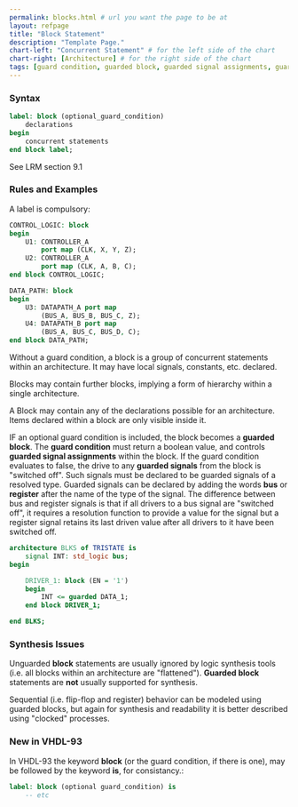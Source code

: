 ```yaml
---
permalink: blocks.html # url you want the page to be at
layout: refpage
title: "Block Statement"
description: "Template Page."
chart-left: "Concurrent Statement" # for the left side of the chart
chart-right: [Architecture] # for the right side of the chart
tags: [guard condition, guarded block, guarded signal assignments, guarded signals, bus, register, unguarded block, block]
---
```



<h3 class="text-hr"><span>Syntax</span></h3>

```vhdl
label: block (optional_guard_condition)
    declarations
begin
    concurrent statements
end block label;
```

See LRM section 9.1

<h3 class="text-hr"><span>Rules and Examples</span></h3>

A label is compulsory:
```vhdl
CONTROL_LOGIC: block
begin
    U1: CONTROLLER_A
        port map (CLK, X, Y, Z);
    U2: CONTROLLER_A
        port map (CLK, A, B, C);
end block CONTROL_LOGIC;

DATA_PATH: block
begin
    U3: DATAPATH_A port map
        (BUS_A, BUS_B, BUS_C, Z);
    U4: DATAPATH_B port map
        (BUS_A, BUS_C, BUS_D, C);
end block DATA_PATH;
```

Without a guard condition, a block is a group of concurrent statements within an architecture. It may have local signals, constants, etc. declared.

Blocks may contain further blocks, implying a form of hierarchy within a single architecture.

A Block may contain any of the declarations possible for an architecture. Items declared within a block are only visible inside it.

IF an optional guard condition is included, the block becomes a __guarded block__. The __guard condition__ must return a boolean value, and controls __guarded signal assignments__ within the block. If the guard condition evaluates to false, the drive to any __guarded signals__ from the block is "switched off". Such signals must be declared to be guarded signals of a resolved type. Guarded signals can be declared by adding the words __bus__ or __register__ after the name of the type of the signal. The difference between bus and register signals is that if all drivers to a bus signal are "switched off", it requires a resolution function to provide a value for the signal but a register signal retains its last driven value after all drivers to it have been switched off.
```vhdl
architecture BLKS of TRISTATE is
    signal INT: std_logic bus;
begin

    DRIVER_1: block (EN = '1')
    begin
        INT <= guarded DATA_1;
    end block DRIVER_1;

end BLKS;
```
<h3 class="text-hr"><span>Synthesis Issues</span></h3>

Unguarded __block__ statements are usually ignored by logic synthesis tools (i.e. all blocks within an architecture are "flattened").
__Guarded block__ statements are __not__ usually supported for synthesis.

Sequential (i.e. flip-flop and register) behavior can be modeled using guarded blocks, but again for synthesis and readability it is better described using "clocked" processes.

<h3 class="text-hr"><span>New in VHDL-93</span></h3>

In VHDL-93 the keyword __block__ (or the guard condition, if there is one), may be followed by the keyword __is__, for consistancy.:
```vhdl
label: block (optional guard_condition) is
    -- etc
```
